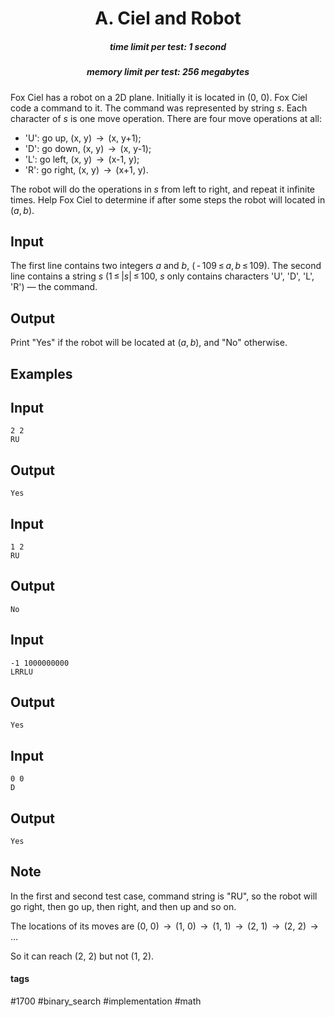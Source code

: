 <h1 style='text-align: center;'> A. Ciel and Robot</h1>

<h5 style='text-align: center;'>time limit per test: 1 second</h5>
<h5 style='text-align: center;'>memory limit per test: 256 megabytes</h5>

Fox Ciel has a robot on a 2D plane. Initially it is located in (0, 0). Fox Ciel code a command to it. The command was represented by string *s*. Each character of *s* is one move operation. There are four move operations at all:

* 'U': go up, (x, y)  →  (x, y+1);
* 'D': go down, (x, y)  →  (x, y-1);
* 'L': go left, (x, y)  →  (x-1, y);
* 'R': go right, (x, y)  →  (x+1, y).

The robot will do the operations in *s* from left to right, and repeat it infinite times. Help Fox Ciel to determine if after some steps the robot will located in (*a*, *b*).

## Input

The first line contains two integers *a* and *b*, ( - 109 ≤ *a*, *b* ≤ 109). The second line contains a string *s* (1 ≤ |*s*| ≤ 100, *s* only contains characters 'U', 'D', 'L', 'R') — the command.

## Output

Print "Yes" if the robot will be located at (*a*, *b*), and "No" otherwise.

## Examples

## Input


```
2 2  
RU  

```
## Output


```
Yes  

```
## Input


```
1 2  
RU  

```
## Output


```
No  

```
## Input


```
-1 1000000000  
LRRLU  

```
## Output


```
Yes  

```
## Input


```
0 0  
D  

```
## Output


```
Yes  

```
## Note

In the first and second test case, command string is "RU", so the robot will go right, then go up, then right, and then up and so on.

The locations of its moves are (0, 0)  →  (1, 0)  →  (1, 1)  →  (2, 1)  →  (2, 2)  →  ...

So it can reach (2, 2) but not (1, 2).



#### tags 

#1700 #binary_search #implementation #math 